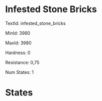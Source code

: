 # Infested Stone Bricks

TextId: infested_stone_bricks

MinId: 3980

MaxId: 3980

Hardness: 0

Resistance: 0,75


Num States: 1

# States
```

```